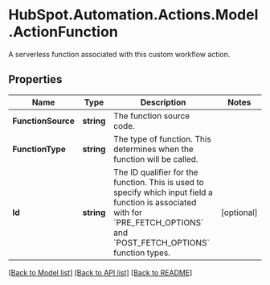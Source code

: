 # HubSpot.Automation.Actions.Model.ActionFunction
A serverless function associated with this custom workflow action.

## Properties

Name | Type | Description | Notes
------------ | ------------- | ------------- | -------------
**FunctionSource** | **string** | The function source code. | 
**FunctionType** | **string** | The type of function. This determines when the function will be called. | 
**Id** | **string** | The ID qualifier for the function. This is used to specify which input field a function is associated with for &#x60;PRE_FETCH_OPTIONS&#x60; and &#x60;POST_FETCH_OPTIONS&#x60; function types. | [optional] 

[[Back to Model list]](../README.md#documentation-for-models) [[Back to API list]](../README.md#documentation-for-api-endpoints) [[Back to README]](../README.md)

